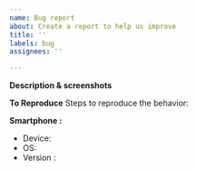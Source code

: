 ```yaml
---
name: Bug report
about: Create a report to help us improve
title: ''
labels: bug
assignees: ''

---
```


**Description & screenshots**

**To Reproduce**
Steps to reproduce the behavior:


**Smartphone :**
 - Device: 
 - OS: 
 - Version :
